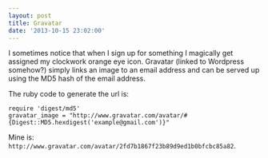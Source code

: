 ```yaml
---
layout: post
title: Gravatar
date: '2013-10-15 23:02:00'
---
```


I sometimes notice that when I sign up for something I magically get assigned my clockwork orange eye icon. 
Gravatar (linked to Wordpress somehow?) simply links an image to an email address and can be served up using the MD5 hash of the email address.

The ruby code to generate the url is:

```
require 'digest/md5'
gravatar_image = "http://www.gravatar.com/avatar/#{Digest::MD5.hexdigest('example@gmail.com')}"
```

Mine is: `http://www.gravatar.com/avatar/2fd7b1867f23b89d9ed1b0bfcbc85a82`.